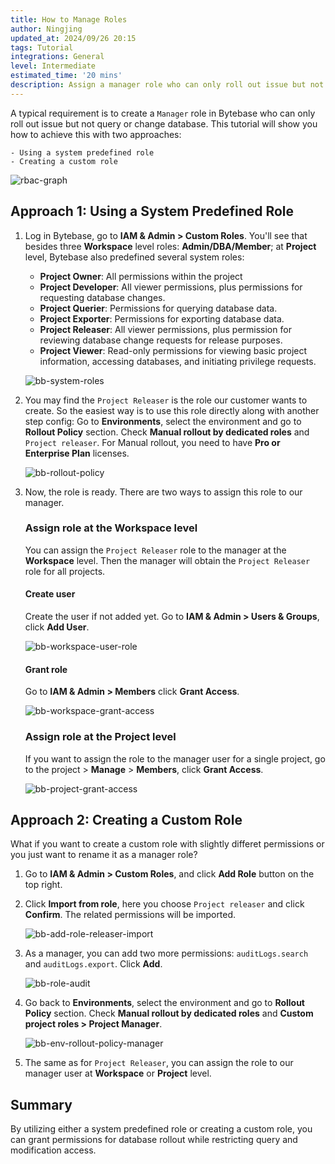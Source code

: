 ```yaml
---
title: How to Manage Roles
author: Ningjing
updated_at: 2024/09/26 20:15
tags: Tutorial
integrations: General
level: Intermediate
estimated_time: '20 mins'
description: Assign a manager role who can only roll out issue but not query or change database.
---
```


A typical requirement is to create a `Manager` role in Bytebase who can only roll out issue but not query or change database. This tutorial will show you how to achieve this with two approaches:

    - Using a system predefined role
    - Creating a custom role

![rbac-graph](/content/docs/tutorials/how-to-manage-roles/rbac-graph.webp)

## Approach 1: Using a System Predefined Role

1. Log in Bytebase, go to **IAM & Admin > Custom Roles**. You'll see that besides three **Workspace** level roles: **Admin/DBA/Member**; at **Project** level, Bytebase also predefined several system roles:

   - **Project Owner**: All permissions within the project
   - **Project Developer**: All viewer permissions, plus permissions for requesting database changes.
   - **Project Querier**: Permissions for querying database data.
   - **Project Exporter**: Permissions for exporting database data.
   - **Project Releaser**: All viewer permissions, plus permission for reviewing database change requests for release purposes.
   - **Project Viewer**: Read-only permissions for viewing basic project information, accessing databases, and initiating privilege requests.

   ![bb-system-roles](/content/docs/tutorials/how-to-manage-roles/bb-system-roles.webp)

1. You may find the `Project Releaser` is the role our customer wants to create. So the easiest way is to use this role directly along with another step config: Go to **Environments**, select the environment and go to **Rollout Policy** section. Check **Manual rollout by dedicated roles** and `Project releaser`. For Manual rollout, you need to have **Pro or Enterprise Plan** licenses.

   ![bb-rollout-policy](/content/docs/tutorials/how-to-manage-roles/bb-rollout-policy.webp)

1. Now, the role is ready. There are two ways to assign this role to our manager.

   ### Assign role at the Workspace level

   You can assign the `Project Releaser` role to the manager at the **Workspace** level. Then the manager will
   obtain the `Project Releaser` role for all projects.

   #### Create user

   Create the user if not added yet. Go to **IAM & Admin > Users & Groups**, click **Add User**.

   ![bb-workspace-user-role](/content/docs/tutorials/how-to-manage-roles/bb-workspace-user-role.webp)

   #### Grant role

   Go to **IAM & Admin > Members** click **Grant Access**.

   ![bb-workspace-grant-access](/content/docs/tutorials/how-to-manage-roles/bb-workspace-grant-access.webp)

   ### Assign role at the Project level

   If you want to assign the role to the manager user for a single project, go to the project > **Manage** > **Members**, click **Grant Access**.

   ![bb-project-grant-access](/content/docs/tutorials/how-to-manage-roles/bb-project-grant-access.webp)

## Approach 2: Creating a Custom Role

What if you want to create a custom role with slightly differet permissions or you just want to rename it as a manager role?

1. Go to **IAM & Admin > Custom Roles**, and click **Add Role** button on the top right.

1. Click **Import from role**, here you choose `Project releaser` and click **Confirm**. The related permissions will be imported.

   ![bb-add-role-releaser-import](/content/docs/tutorials/how-to-manage-roles/bb-add-role-releaser-import.webp)

1. As a manager, you can add two more permissions: `auditLogs.search` and `auditLogs.export`. Click **Add**.

   ![bb-role-audit](/content/docs/tutorials/how-to-manage-roles/bb-role-audit.webp)

1. Go back to **Environments**, select the environment and go to **Rollout Policy** section. Check **Manual rollout by dedicated roles** and **Custom project roles > Project Manager**.

   ![bb-env-rollout-policy-manager](/content/docs/tutorials/how-to-manage-roles/bb-env-rollout-policy-manager.webp)

1. The same as for `Project Releaser`, you can assign the role to our manager user at **Workspace** or **Project** level.

## Summary

By utilizing either a system predefined role or creating a custom role, you can grant permissions for database rollout while restricting query and modification access.
